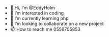 - 👋 Hi, I’m @EddyHolm
- 👀 I’m interested in coding 
- 🌱 I’m currently learning php 
- 💞️ I’m looking to collaborate on a new project 
- 📫 How to reach me 0559705853

<!---
EddyHolm/EddyHolm is a ✨ special ✨ repository because its `README.md` (this file) appears on your GitHub profile.
You can click the Preview link to take a look at your changes.
--->
